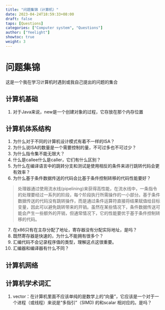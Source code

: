 ```yaml
---
title: "问题集锦（计算机）"
date: 2023-04-24T18:59:33+08:00
draft: false
taps: [Questions]
categories: ["Computer system", "Questions"]
author: ["Yeelight"]
showtoc: true
weight: 3
---
```


# 问题集锦

这是一个我在学习计算机时遇到或我自己提出的问题的集合

## 计算机基础

1. 对于Java来说，new是一个创建对象的过程，它存放在那个内存位置

## 计算机体系结构

1. 为什么对于不同的计算机设计模式有着不一样的ISA？
2. 为什么说ISA的数量是一个需要控制的量，不可过多也不可过少？
3. 为什么指令集不能无限大？
4. 什么是callee什么是caller，它们有什么区别？
5. 为什么在编译语言中的跳转分支和测试是使用相反的条件来进行跳转代码会更有效率？
6. 为什么基于条件数据传送的代码会比基于条件控制转移的代码性能要好？
> 处理器通过使用流水线(pipelining)来获得高性能，在流水线中，一条指令的处理要经过一系列的阶段，每个阶段执行所需操作的一小部分。基于条件数据传送的代码没有跳转操作，而是通过条件运算符直接将结果赋值给目标变量，因此可以避免跳转带来的开销。虽然在某些情况下，条件数据传送可能会产生一些额外的开销，但通常情况下，它的性能要优于基于条件控制转移的代码。

7. 在x86只有在主存分配了地址，寄存器没有分配实际地址，是吗？
8. 既然寄存器是快速的，为什么不能拥有很多个？
9.  汇编代码不会记录程序值的类型，理解这点这很重要。
10. 汇编器和编译器有什么不同？

## 计算机网络

## 计算机学术词汇

1. vector：在计算机里面不应该单纯的是数学上的“向量”，它应该是一个对于一个进程（或线程）来说是“多指引”（SIMD) 的和scalar 相对应的。是吗？
